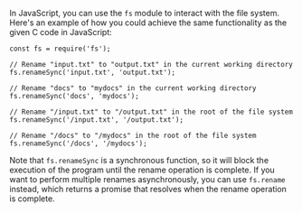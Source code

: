 In JavaScript, you can use the `fs` module to interact with the file system. Here's an example of how you could achieve the same functionality as the given C code in JavaScript:
```
const fs = require('fs');

// Rename "input.txt" to "output.txt" in the current working directory
fs.renameSync('input.txt', 'output.txt');

// Rename "docs" to "mydocs" in the current working directory
fs.renameSync('docs', 'mydocs');

// Rename "/input.txt" to "/output.txt" in the root of the file system
fs.renameSync('/input.txt', '/output.txt');

// Rename "/docs" to "/mydocs" in the root of the file system
fs.renameSync('/docs', '/mydocs');
```
Note that `fs.renameSync` is a synchronous function, so it will block the execution of the program until the rename operation is complete. If you want to perform multiple renames asynchronously, you can use `fs.rename` instead, which returns a promise that resolves when the rename operation is complete.
